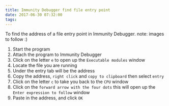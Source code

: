 ```yaml
---
title: Immunity Debugger find file entry point
date: 2017-06-30 07:32:00
tags:
---
```


To find the address of a file entry point in Immunity Debugger.
note: images to follow :)

1. Start the program
2. Attach the program to Immunity Debugger
3. Click on the letter `e` to open up the `Executable modules` window
4. Locate the file you are running
5. Under the entry tab will be the address
6. Copy the address, `right click` and `copy to clipboard` then select `entry`
7. Click on the letter `c` to take you back to the `CPU` window
8. Click on the `forward arrow with the four dots` this will open up the `Enter expression to follow` window
9. Paste in the address, and click `OK`
